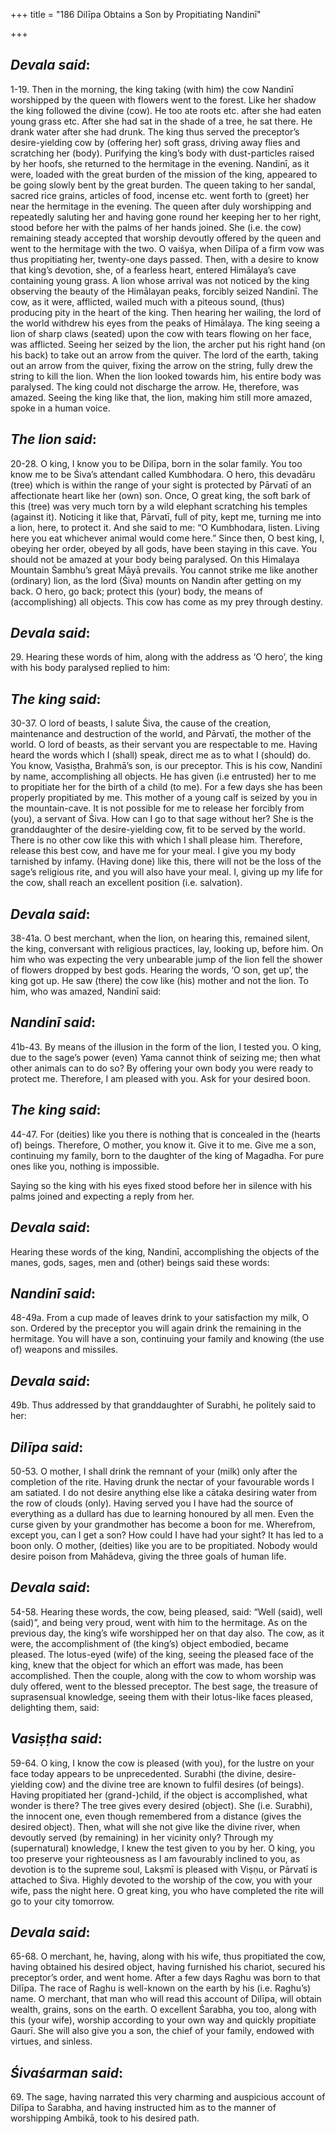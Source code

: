 +++
title = "186 Dilīpa Obtains a Son by Propitiating Nandinī"

+++
 

## *Devala said*:

1-19. Then in the morning, the king taking (with him) the cow Nandinī worshipped by the queen with flowers went to the forest. Like her shadow the king followed the divine (cow). He too ate roots etc. after she had eaten young grass etc. After she had sat in the shade of a tree, he sat there. He drank water after she had drunk. The king thus served the preceptor’s desire-yielding cow by (offering her) soft grass, driving away flies and scratching her (body). Purifying the king’s body with dust-particles raised by her hoofs, she returned to the hermitage in the evening. Nandinī, as it were, loaded with the great burden of the mission of the king, appeared to be going slowly bent by the great burden. The queen taking to her sandal, sacred rice grains, articles of food, incense etc. went forth to (greet) her near the hermitage in the evening. The queen after duly worshipping and repeatedly saluting her and having gone round her keeping her to her right, stood before her with the palms of her hands joined. She (i.e. the cow) remaining steady accepted that worship devoutly offered by the queen and went to the hermitage with the two. O vaiśya, when Dilīpa of a firm vow was thus propitiating her, twenty-one days passed. Then, with a desire to know that king’s devotion, she, of a fearless heart, entered Himālaya’s cave containing young grass. A lion whose arrival was not noticed by the king observing the beauty of the Himālayan peaks, forcibly seized Nandinī. The cow, as it were, afflicted, wailed much with a piteous sound, (thus) producing pity in the heart of the king. Then hearing her wailing, the lord of the world withdrew his eyes from the peaks of Himālaya. The king seeing a lion of sharp claws (seated) upon the cow with tears flowing on her face, was afflicted. Seeing her seized by the lion, the archer put his right hand (on his back) to take out an arrow from the quiver. The lord of the earth, taking out an arrow from the quiver, fixing the arrow on the string, fully drew the string to kill the lion. When the lion looked towards him, his entire body was paralysed. The king could not discharge the arrow. He, therefore, was amazed. Seeing the king like that, the lion, making him still more amazed, spoke in a human voice.

## *The* *lion said*:

20-28. O king, I know you to be Dilīpa, born in the solar family. You too know me to be Śiva’s attendant called Kumbhodara. O hero, this devadāru (tree) which is within the range of your sight is protected by Pārvatī of an affectionate heart like her (own) son. Once, O great king, the soft bark of this (tree) was very much torn by a wild elephant scratching his temples (against it). Noticing it like that, Pārvatī, full of pity, kept me, turning me into a lion, here, to protect it. And she said to me: “O Kumbhodara, listen. Living here you eat whichever animal would come here.” Since then, O best king, I, obeying her order, obeyed by all gods, have been staying in this cave. You should not be amazed at your body being paralysed. On this Himalaya Mountain Śambhu’s great Māyā prevails. You cannot strike me like another (ordinary) lion, as the lord (Śiva) mounts on Nandin after getting on my back. O hero, go back; protect this (your) body, the means of (accomplishing) all objects. This cow has come as my prey through destiny.

## *Devala said*:

29\. Hearing these words of him, along with the address as ‘O hero’, the king with his body paralysed replied to him:

## *The king said*:

30-37. O lord of beasts, I salute Śiva, the cause of the creation, maintenance and destruction of the world, and Pārvatī, the mother of the world. O lord of beasts, as their servant you are respectable to me. Having heard the words which I (shall) speak, direct me as to what I (should) do. You know, Vasiṣṭha, Brahmā’s son, is our preceptor. This is his cow, Nandinī by name, accomplishing all objects. He has given (i.e entrusted) her to me to propitiate her for the birth of a child (to me). For a few days she has been properly propitiated by me. This mother of a young calf is seized by you in the mountain-cave. It is not possible for me to release her forcibly from (you), a servant of Śiva. How can I go to that sage without her? She is the granddaughter of the desire-yielding cow, fit to be served by the world. There is no other cow like this with which I shall please him. Therefore, release this best cow, and have me for your meal. I give you my body tarnished by infamy. (Having done) like this, there will not be the loss of the sage’s religious rite, and you will also have your meal. I, giving up my life for the cow, shall reach an excellent position (i.e. salvation).

## *Devala said*:

38-41a. O best merchant, when the lion, on hearing this, remained silent, the king, conversant with religious practices, lay, looking up, before him. On him who was expecting the very unbearable jump of the lion fell the shower of flowers dropped by best gods. Hearing the words, ‘O son, get up’, the king got up. He saw (there) the cow like (his) mother and not the lion. To him, who was amazed, Nandinī said:

## *Nandinī said*:

41b-43. By means of the illusion in the form of the lion, I tested you. O king, due to the sage’s power (even) Yama cannot think of seizing me; then what other animals can to do so? By offering your own body you were ready to protect me. Therefore, I am pleased with you. Ask for your desired boon.

## *The king said*:

44-47. For (deities) like you there is nothing that is concealed in the (hearts of) beings. Therefore, O mother, you know it. Give it to me. Give me a son, continuing my family, born to the daughter of the king of Magadha. For pure ones like you, nothing is impossible.

Saying so the king with his eyes fixed stood before her in silence with his palms joined and expecting a reply from her.

## *Devala said*:

Hearing these words of the king, Nandinī, accomplishing the objects of the manes, gods, sages, men and (other) beings said these words:

## *Nandinī said*:

48-49a. From a cup made of leaves drink to your satisfaction my milk, O son. Ordered by the preceptor you will again drink the remaining in the hermitage. You will have a son, continuing your family and knowing (the use of) weapons and missiles.

## *Devala said*:

49b. Thus addressed by that granddaughter of Surabhi, he politely said to her:

## *Dilīpa said*:

50-53. O mother, I shall drink the remnant of your (milk) only after the completion of the rite. Having drunk the nectar of your favourable words I am satiated. I do not desire anything else like a cātaka desiring water from the row of clouds (only). Having served you I have had the source of everything as a dullard has due to learning honoured by all men. Even the curse given by your grandmother has become a boon for me. Wherefrom, except you, can I get a son? How could I have had your sight? It has led to a boon only. O mother, (deities) like you are to be propitiated. Nobody would desire poison from Mahādeva, giving the three goals of human life.

## *Devala said*:

54-58. Hearing these words, the cow, being pleased, said: “Well (said), well (said)”, and being very proud, went with him to the hermitage. As on the previous day, the king’s wife worshipped her on that day also. The cow, as it were, the accomplishment of (the king’s) object embodied, became pleased. The lotus-eyed (wife) of the king, seeing the pleased face of the king, knew that the object for which an effort was made, has been accomplished. Then the couple, along with the cow to whom worship was duly offered, went to the blessed preceptor. The best sage, the treasure of suprasensual knowledge, seeing them with their lotus-like faces pleased, delighting them, said:

## *Vasiṣṭha said*:

59-64. O king, I know the cow is pleased (with you), for the lustre on your face today appears to be unprecedented. Surabhi (the divine, desire-yielding cow) and the divine tree are known to fulfil desires (of beings). Having propitiated her (grand-)child, if the object is accomplished, what wonder is there? The tree gives every desired (object). She (i.e. Surabhi), the innocent one, even though remembered from a distance (gives the desired object). Then, what will she not give like the divine river, when devoutly served (by remaining) in her vicinity only? Through my (supernatural) knowledge, I knew the test given to you by her. O king, you too preserve your righteousness as I am favourably inclined to you, as devotion is to the supreme soul, Lakṣmī is pleased with Viṣṇu, or Pārvatī is attached to Śiva. Highly devoted to the worship of the cow, you with your wife, pass the night here. O great king, you who have completed the rite will go to your city tomorrow.

## *Devala said*:

65-68. O merchant, he, having, along with his wife, thus propitiated the cow, having obtained his desired object, having furnished his chariot, secured his preceptor’s order, and went home. After a few days Raghu was born to that Dilīpa. The race of Raghu is well-known on the earth by his (i.e. Raghu’s) name. O merchant, that man who will read this account of Dilīpa, will obtain wealth, grains, sons on the earth. O excellent Śarabha, you too, along with this (your wife), worship according to your own way and quickly propitiate Gaurī. She will also give you a son, the chief of your family, endowed with virtues, and sinless.

## *Śivaśarman said*:

69\. The sage, having narrated this very charming and auspicious account of Dilīpa to Śarabha, and having instructed him as to the manner of worshipping Ambikā, took to his desired path.


